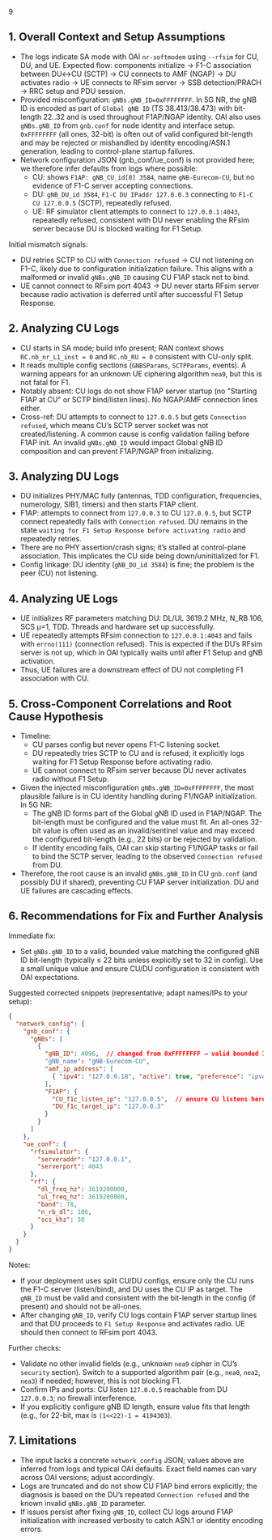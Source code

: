 9

## 1. Overall Context and Setup Assumptions
- The logs indicate SA mode with OAI `nr-softmodem` using `--rfsim` for CU, DU, and UE. Expected flow: components initialize → F1-C association between DU↔CU (SCTP) → CU connects to AMF (NGAP) → DU activates radio → UE connects to RFsim server → SSB detection/PRACH → RRC setup and PDU session.
- Provided misconfiguration: `gNBs.gNB_ID=0xFFFFFFFF`. In 5G NR, the gNB ID is encoded as part of `Global gNB ID` (TS 38.413/38.473) with bit-length 22..32 and is used throughout F1AP/NGAP identity. OAI also uses `gNBs.gNB_ID` from `gnb.conf` for node identity and interface setup. `0xFFFFFFFF` (all ones, 32-bit) is often out of valid configured bit-length and may be rejected or mishandled by identity encoding/ASN.1 generation, leading to control-plane startup failures.
- Network configuration JSON (gnb_conf/ue_conf) is not provided here; we therefore infer defaults from logs where possible:
  - CU: shows `F1AP: gNB_CU_id[0] 3584`, name `gNB-Eurecom-CU`, but no evidence of F1-C server accepting connections.
  - DU: `gNB_DU_id 3584`, `F1-C DU IPaddr 127.0.0.3` connecting to `F1-C CU 127.0.0.5` (SCTP), repeatedly refused.
  - UE: RF simulator client attempts to connect to `127.0.0.1:4043`, repeatedly refused, consistent with DU never enabling the RFsim server because DU is blocked waiting for F1 Setup.

Initial mismatch signals:
- DU retries SCTP to CU with `Connection refused` → CU not listening on F1-C, likely due to configuration initialization failure. This aligns with a malformed or invalid `gNBs.gNB_ID` causing CU F1AP stack not to bind.
- UE cannot connect to RFsim port 4043 → DU never starts RFsim server because radio activation is deferred until after successful F1 Setup Response.

## 2. Analyzing CU Logs
- CU starts in SA mode; build info present; RAN context shows `RC.nb_nr_L1_inst = 0` and `RC.nb_RU = 0` consistent with CU-only split.
- It reads multiple config sections (`GNBSParams`, `SCTPParams`, events). A warning appears for an unknown UE ciphering algorithm `nea9`, but this is not fatal for F1.
- Notably absent: CU logs do not show F1AP server startup (no "Starting F1AP at CU" or SCTP bind/listen lines). No NGAP/AMF connection lines either.
- Cross-ref: DU attempts to connect to `127.0.0.5` but gets `Connection refused`, which means CU’s SCTP server socket was not created/listening. A common cause is config validation failing before F1AP init. An invalid `gNBs.gNB_ID` would impact Global gNB ID composition and can prevent F1AP/NGAP from initializing.

## 3. Analyzing DU Logs
- DU initializes PHY/MAC fully (antennas, TDD configuration, frequencies, numerology, SIB1, timers) and then starts F1AP client.
- F1AP: attempts to connect from `127.0.0.3` to CU `127.0.0.5`, but SCTP connect repeatedly fails with `Connection refused`. DU remains in the state `waiting for F1 Setup Response before activating radio` and repeatedly retries.
- There are no PHY assertion/crash signs; it’s stalled at control-plane association. This implicates the CU side being down/uninitialized for F1.
- Config linkage: DU identity (`gNB_DU_id 3584`) is fine; the problem is the peer (CU) not listening.

## 4. Analyzing UE Logs
- UE initializes RF parameters matching DU: DL/UL 3619.2 MHz, N_RB 106, SCS µ=1, TDD. Threads and hardware set up successfully.
- UE repeatedly attempts RFsim connection to `127.0.0.1:4043` and fails with `errno(111)` (connection refused). This is expected if the DU’s RFsim server is not up, which in OAI typically waits until after F1 Setup and gNB activation.
- Thus, UE failures are a downstream effect of DU not completing F1 association with CU.

## 5. Cross-Component Correlations and Root Cause Hypothesis
- Timeline:
  - CU parses config but never opens F1-C listening socket.
  - DU repeatedly tries SCTP to CU and is refused; it explicitly logs waiting for F1 Setup Response before activating radio.
  - UE cannot connect to RFsim server because DU never activates radio without F1 Setup.
- Given the injected misconfiguration `gNBs.gNB_ID=0xFFFFFFFF`, the most plausible failure is in CU identity handling during F1/NGAP initialization. In 5G NR:
  - The gNB ID forms part of the Global gNB ID used in F1AP/NGAP. The bit-length must be configured and the value must fit. An all-ones 32-bit value is often used as an invalid/sentinel value and may exceed the configured bit-length (e.g., 22 bits) or be rejected by validation.
  - If identity encoding fails, OAI can skip starting F1/NGAP tasks or fail to bind the SCTP server, leading to the observed `Connection refused` from DU.
- Therefore, the root cause is an invalid `gNBs.gNB_ID` in CU `gnb.conf` (and possibly DU if shared), preventing CU F1AP server initialization. DU and UE failures are cascading effects.

## 6. Recommendations for Fix and Further Analysis
Immediate fix:
- Set `gNBs.gNB_ID` to a valid, bounded value matching the configured gNB ID bit-length (typically ≤ 22 bits unless explicitly set to 32 in config). Use a small unique value and ensure CU/DU configuration is consistent with OAI expectations.

Suggested corrected snippets (representative; adapt names/IPs to your setup):

```json
{
  "network_config": {
    "gnb_conf": {
      "gNBs": [
        {
          "gNB_ID": 4096,  // changed from 0xFFFFFFFF → valid bounded ID (example: 0x1000)
          "gNB_name": "gNB-Eurecom-CU",
          "amf_ip_address": [
            { "ipv4": "127.0.0.18", "active": true, "preference": "ipv4" }
          ],
          "F1AP": {
            "CU_f1c_listen_ip": "127.0.0.5",  // ensure CU listens here
            "DU_f1c_target_ip": "127.0.0.3"
          }
        }
      ]
    },
    "ue_conf": {
      "rfsimulator": {
        "serveraddr": "127.0.0.1",
        "serverport": 4043
      },
      "rf": {
        "dl_freq_hz": 3619200000,
        "ul_freq_hz": 3619200000,
        "band": 78,
        "n_rb_dl": 106,
        "scs_khz": 30
      }
    }
  }
}
```

Notes:
- If your deployment uses split CU/DU configs, ensure only the CU runs the F1-C server (listen/bind), and DU uses the CU IP as target. The `gNB_ID` must be valid and consistent with the bit-length in the config (if present) and should not be all-ones.
- After changing `gNB_ID`, verify CU logs contain F1AP server startup lines and that DU proceeds to `F1 Setup Response` and activates radio. UE should then connect to RFsim port 4043.

Further checks:
- Validate no other invalid fields (e.g., unknown `nea9` cipher in CU’s `security` section). Switch to a supported algorithm pair (e.g., `nea0`, `nea2`, `nea3`) if needed; however, this is not blocking F1.
- Confirm IPs and ports: CU listen `127.0.0.5` reachable from DU `127.0.0.3`; no firewall interference.
- If you explicitly configure gNB ID length, ensure value fits that length (e.g., for 22-bit, max is `(1<<22)-1 = 4194303`).

## 7. Limitations
- The input lacks a concrete `network_config` JSON; values above are inferred from logs and typical OAI defaults. Exact field names can vary across OAI versions; adjust accordingly.
- Logs are truncated and do not show CU F1AP bind errors explicitly; the diagnosis is based on the DU’s repeated `Connection refused` and the known invalid `gNBs.gNB_ID` parameter.
- If issues persist after fixing `gNB_ID`, collect CU logs around F1AP initialization with increased verbosity to catch ASN.1 or identity encoding errors.
